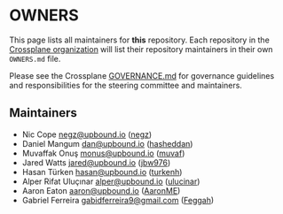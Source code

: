 # OWNERS

This page lists all maintainers for **this** repository. Each repository in the [Crossplane
organization](https://github.com/crossplane/) will list their repository maintainers in their own
`OWNERS.md` file.

Please see the Crossplane
[GOVERNANCE.md](https://github.com/crossplane/crossplane/blob/master/GOVERNANCE.md) for governance
guidelines and responsibilities for the steering committee and maintainers.

## Maintainers

* Nic Cope <negz@upbound.io> ([negz](https://github.com/negz))
* Daniel Mangum <dan@upbound.io> ([hasheddan](https://github.com/hasheddan))
* Muvaffak Onuş <monus@upbound.io> ([muvaf](https://github.com/muvaf))
* Jared Watts <jared@upbound.io> ([jbw976](https://github.com/jbw976))
* Hasan Türken <hasan@upbound.io> ([turkenh](https://github.com/turkenh))
* Alper Rifat Uluçınar <alper@upbound.io> ([ulucinar](https://github.com/ulucinar))
* Aaron Eaton <aaron@upbound.io>  ([AaronME](https://github.com/AaronME))
* Gabriel Ferreira <gabidferreira9@gmail.com> ([Feggah](https://github.com/Feggah))